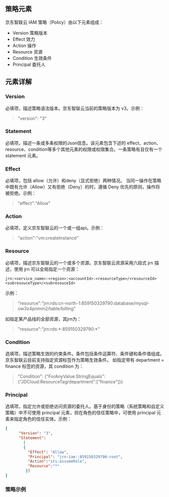 ## 策略元素
京东智联云 IAM 策略（Policy）由以下元素组成：
- Version 策略版本
- Effect 效力
- Action 操作
- Resource 资源
- Condition 生效条件
- Principal 委托人

## 元素详解

### Version
必填项，描述策略语法版本。京东智联云当前的策略版本为 v3。示例：
> "version": "3"

### Statement
必填项，描述一条或多条权限的Json信息。该元素包含下述的 effect、action、resource、condition等多个其他元素的权限或权限集合。一条策略有且仅有一个statement 元素。

### Effect
必填项，包括 allow（允许）和deny（显式拒绝）两种情况。
当同一操作在策略中既有允许（Allow）又有拒绝（Deny）的时，遵循 Deny 优先的原则，操作将被拒绝。示例：
> "effect":"Allow"

### Action
必填项，定义京东智联云的一个或一组api。示例：
> "action":"vm:createInstance"

### Resource
必填项，描述京东智联云的一个或多个资源。京东智联云资源采用六段式 jrn 描述，使用 jrn 可以全局指定一个资源：

    jrn:<service_name>:<region>:<accountId>:<resourceType>/<resourceId><subresouceType>/<subresouceId>
    
示例：
> "resource":"jrn:rds:cn-north-1:859150329790:database/mysql-ow3z4pnmm2/table/billing"

如指定某产品线的全部资源，其jrn为：
> "resource":"jrn:rds:\*:859150329790:\*"

### Condition
选填项，描述策略生效的约束条件。条件包括条件运算符、条件键和条件值组成。京东智联云目前支持指定资源标签作为策略生效条件。
如指定带有 department = finance 标签的资源，其 condition 为：
> "Condition": {"ForAnyValue:StringEquals": {"JDCloud:ResourceTag/department":\["finance"\]}}

### Principal
选填项，指定允许或拒绝访问资源的委托人。基于身份的策略（系统策略和自定义策略）中不可使用 principal 元素，但在角色的信任策略中，可使用 principal 元素来指定角色的信任实体。示例：
```json
{
      "Version": "3",
      "Statement":
        [
        {
          "Effect": "Allow",
          "Principal": "jrn:iam::859150329790:root",
          "Action":"sts:assumeRole",
          "Resource":"*"
         }]
}
```

### 策略示例
